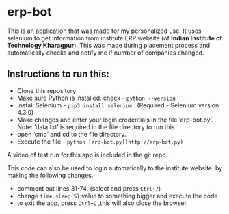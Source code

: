 # erp-bot
This is an application that was made for my personalized use. It uses selenium to get information from institute ERP website (of **Indian Institute of Technology Kharagpur**). This was made during placement process and automatically checks and notify me if number of companies changed. 

## Instructions to run this:

- Clone this repository
- Make sure Python is installed. check - `python --version`
- Install Selenium - `pip3 install selenium` . (Required - Selenium version 4.3.0)
- Make changes and enter your login credentials in the file ‘erp-bot.py’. Note: ‘data.txt’ is required in the file directory to run this
- open ‘cmd’ and cd to the file directory.
- Execute the file - `python [erp-bot.py](http://erp-bot.py)`

A video of test run for this app is included in the git repo.

This code can also be used to login automatically to the institute website. by making the following changes.

- comment out lines 31-74. (select and press `Ctrl+/`)
- change `time.sleep(5)` value to something bigger and execute the code
- to exit the app, press `Ctrl+C` ,this will also close the browser.
